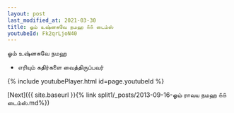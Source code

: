 ```yaml
---
layout: post
last_modified_at: 2021-03-30
title: ஓம் உஷ்னகவே நமஹ ௧௧ டைம்ஸ்
youtubeId: Fk2qrLjoN40
---
```

 
 
 ஓம் உஷ்னகவே நமஹ  
 
 -  எரியும் கதிர்களை வைத்திருப்பவர் 
 
  
 
  
 
 
 
 
 
 


{% include youtubePlayer.html id=page.youtubeId %}
 
[Next]({{ site.baseurl }}{% link  split1/_posts/2013-09-16-ஓம் ராவய நமஹ ௧௧ டைம்ஸ்.md%})
 
